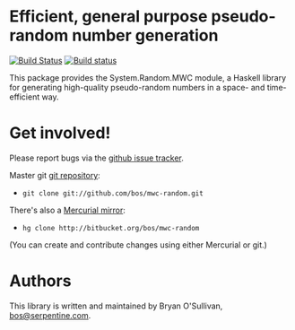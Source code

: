 # Efficient, general purpose pseudo-random number generation
[![Build Status](https://travis-ci.org/Shimuuar/mwc-random.png?branch=master)](https://travis-ci.org/Shimuuar/mwc-random)
[![Build status](https://ci.appveyor.com/api/projects/status/4228vkxje4as3nhw/branch/master)](https://ci.appveyor.com/project/Shimuuar/mwc-random)

This package provides the System.Random.MWC module, a Haskell library
for generating high-quality pseudo-random numbers in a space- and
time-efficient way.


# Get involved!

Please report bugs via the
[github issue tracker](http://github.com/bos/mwc-random).

Master git [git repository](http://github.com/bos/mwc-random):

* `git clone git://github.com/bos/mwc-random.git`

There's also a [Mercurial mirror](http://bitbucket.org/bos/mwc-random):

* `hg clone http://bitbucket.org/bos/mwc-random`

(You can create and contribute changes using either Mercurial or git.)


# Authors

This library is written and maintained by Bryan O'Sullivan,
<bos@serpentine.com>.
